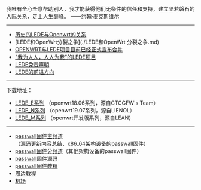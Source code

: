 我唯有全心全意帮助别人，我才能获得他们无条件的信任和支持，建立坚若磐石的人际关系，走上人生巅峰。  ——约翰·麦克斯维尔 

-------------------------------------------------------------------
* [历史的LEDE与Openwrt的关系](./历史的LEDE与Openwrt的关系.md) 
* [LEDE和OpenWrt分裂之争](./LEDE和OpenWrt 分裂之争.md) 
* [OPENWRT与LEDE项目目前已经正式宣布合并](./OPENWRT与LEDE项目目前已经正式宣布合并.md) 
* ["我为人人，人人为我"的LEDE项目](./"我为人人,人人为我"的LEDE项目.md) 
* [LEDE免责声明](./LEDE免责声明.md) 
* [LEDE的前进方向](./LEDE的前进方向.md) 

-------------------------------------------------------------------
下载地址：
* [LEDE_E系列](https://lede.lanzous.com/b00tcg9sf) （openwrt18.06系列，源自CTCGFW's Team）
* [LEDE_N系列](https://lede.lanzous.com/b00tcg9gd) （openwrt19.07系列，源自LIENOL）
* [LEDE_M系列](https://lede.lanzous.com/b00tgfpvc) （openwrt开发版系列，源自LEAN）


-------------------------------------------------------------------
* [passwall固件主频道](https://t.me/ledewrt)（源码更新内容总结、x86_64架构设备的passwall固件）               
* [passwall固件分频道](./sub.md)（其他架构设备的passwall固件）              
* [passwall固件源码](./code.md)            
* [passwall固件教程](./tips.md)                            
* [周边教程](./others.md)                   
* [机场](./air.md)               

    
        
        
